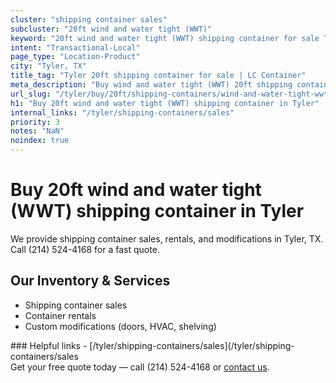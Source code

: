 ```yaml
---
cluster: "shipping container sales"
subcluster: "20ft wind and water tight (WWT)"
keyword: "20ft wind and water tight (WWT) shipping container for sale Tyler, TX"
intent: "Transactional-Local"
page_type: "Location-Product"
city: "Tyler, TX"
title_tag: "Tyler 20ft shipping container for sale | LC Container"
meta_description: "Buy wind and water tight (WWT) 20ft shipping container sale with local delivery in Tyler, TX. LC Container — local Since 2003. Request a fast quote today."
url_slug: "/tyler/buy/20ft/shipping-containers/wind-and-water-tight-wwt"
h1: "Buy 20ft wind and water tight (WWT) shipping container in Tyler"
internal_links: "/tyler/shipping-containers/sales"
priority: 3
notes: "NaN"
noindex: true
---
```


# Buy 20ft wind and water tight (WWT) shipping container in Tyler

We provide shipping container sales, rentals, and modifications in Tyler, TX. Call (214) 524-4168 for a fast quote.

## Our Inventory & Services
- Shipping container sales
- Container rentals
- Custom modifications (doors, HVAC, shelving)

<div data-section="internal-links">
### Helpful links
- [/tyler/shipping-containers/sales](/tyler/shipping-containers/sales
</div>

<div data-section="cta">
Get your free quote today — call (214) 524-4168 or <a href="/contact">contact us</a>.
</div>

<script type="application/ld+json">{"@context":"https://schema.org","@type":"FAQPage","mainEntity":[{"@type":"Question","name":"How much does delivery cost in Tyler, TX?","acceptedAnswer":{"@type":"Answer","text":"Delivery costs vary by distance and container size. Most deliveries in Tyler, TX range from $150-$300. Call (214) 524-4168 for an exact quote based on your specific location."}},{"@type":"Question","name":"Do you offer financing or payment plans?","acceptedAnswer":{"@type":"Answer","text":"We accept major credit cards, checks, and can discuss commercial terms for bulk purchases. Call (214) 524-4168 to discuss options."}},{"@type":"Question","name":"Can you customize containers in Tyler, TX?","acceptedAnswer":{"@type":"Answer","text":"Yes — we perform modifications like doors, HVAC, insulation, and shelving. Request a custom quote at (214) 524-4168 or via our contact form."}}]}</script>
